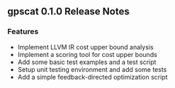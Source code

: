 ## gpscat 0.1.0 Release Notes

### Features

- Implement LLVM IR cost upper bound analysis
- Implement a scoring tool for cost upper bounds
- Add some basic test examples and a test script
- Setup unit testing environment and add some tests
- Add a simple feedback-directed optimization script
